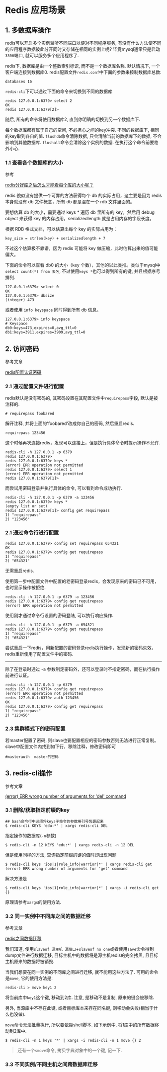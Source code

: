 # Redis 应用场景

## 1. 多数据库操作

redis可以开启多个实例监听不同端口以便对不同程序服务, 有没有什么方法使不同的应用程序数据彼此分开同时又存储在相同的实例上呢? 毕竟mysql通常只是启动`3306`端口, 就可以服务多个应用程序了.

redis下, 数据库是由一个整数索引标识, 而不是一个数据库名称. 默认情况下, 一个客户端连接到数据库0. redis配置文件`redis.conf`中下面的参数来控制数据库总数:

```
databases 16
```

`redis-cli`下可以通过下面的命令来切换到不同的数据库

```
redis 127.0.0.1:6379> select 2
OK
redis 127.0.0.1:6379[2]>
```

随后, 所有的命令将使用数据库2, 直到你明确的切换到另一个数据库下.

每个数据库都有属于自己的空间, 不必担心之间的key冲突. 不同的数据库下, 相同的key取到各自的值. `flushdb`命令清除数据, 只会清除当前的数据库下的数据, 不会影响到其他数据库. `flushall`命令会清除这个实例的数据. 在执行这个命令前要格外小心.

### 1.1 查看各个数据库的大小

参考

[redis分好库之后怎么才能看每个库的大小呢？](https://segmentfault.com/q/1010000000665987)

redis 貌似没有提供一个可靠的方法获得每个 db 的实际占用，这主要是因为 redis 本身就没有 db 文件概念，所有 db 都是混在一个 rdb 文件里面的。

要想估算 db 的大小，需要通过 keys * 遍历 db 里所有的 key，然后用 debug object <key> 来获得 key 的内存占用，serializedlength 就是占用内存的字段长度。

根据 RDB 格式文档，可以估算出每个 key 的实际占用为：

```
key_size = strlen(key) + serializedlength + 7
```

不过这个估算极不靠谱，因为 redis 可能将 key 做压缩，此时估算出来的值可能偏大。

下面的命令可以查看 db0 的大小（key 个数），其他的以此类推。类似于mysql中`select count(*) from 表名`, 不过使用`keys *`也可以得到所有的键, 并且根据序号排列.

```
127.0.0.1:6379> select 0
OK
127.0.0.1:6379> dbsize
(integer) 473
```

或者使用 `info keyspace` 同时得到所有 db 信息。

```
127.0.0.1:6379> info keyspace
# Keyspace
db0:keys=473,expires=0,avg_ttl=0
db1:keys=3911,expires=3909,avg_ttl=0
```

## 2. 访问密码

参考文章

[redis配置认证密码](http://blog.csdn.net/zyz511919766/article/details/42268219)

### 2.1 通过配置文件进行配置

redis默认是没有密码的, 其密码设置在其配置文件中`requirepass`字段, 默认是被注释的.

```
# requirepass foobared
```

解开注释, 并将上面的'foobared'改成你自己的密码, 然后重启redis.

```
requirepass 123456
```

这个时候再次连接redis，发现可以连接上，但是执行具体命令时提示操作不允许.

```
redis-cli -h 127.0.0.1 -p 6379  
redis 127.0.0.1:6379>  
redis 127.0.0.1:6379> keys *  
(error) ERR operation not permitted  
redis 127.0.0.1:6379> select 1  
(error) ERR operation not permitted  
redis 127.0.0.1:6379[1]>
```

而尝试用密码登录并执行具体的命令, 可以看到命令成功执行.

```
redis-cli -h 127.0.0.1 -p 6379 -a 123456
redis 127.0.0.1:6379> keys *
(empty list or set)
redis 127.0.0.1:6379[1]> config get requirepass  
1) "requirepass"
2) "123456"
```

### 2.1 通过命令行进行配置

```
redis 127.0.0.1:6379> config set requirepass 654321  
OK  
redis 127.0.0.1:6379> config get requirepass  
1) "requirepass"  
2) "654321"
```

无需重启redis.

使用第一步中配置文件中配置的老密码登录redis，会发现原来的密码已不可用，也时显示操作被拒绝.

```
redis-cli -h 127.0.0.1 -p 6379 -a 123456  
redis 127.0.0.1:6379> config get requirepass  
(error) ERR operation not permitted
```

使用刚才通过命令行设置的密码登陆, 可以执行响应操作.

```
redis-cli -h 127.0.0.1 -p 6379 -a 654321  
redis 127.0.0.1:6379> config get requirepass  
1) "requirepass"  
2) "654321"
```

尝试重启一下redis，用新配置的密码登录redis执行操作，发现新的密码失效，redis重新使用了配置文件中的密码.

-----


除了在登录时通过 -a 参数制定密码外，还可以登录时不指定密码，而在执行操作前进行认证。

```
redis-cli -h 127.0.0.1 -p 6379  
redis 127.0.0.1:6379> config get requirepass  
(error) ERR operation not permitted  
redis 127.0.0.1:6379> auth 123456  
OK  
redis 127.0.0.1:6379> config get requirepass  
1) "requirepass"  
2) "123456"
```

### 2.3 集群模式下的密码配置

若master配置了密码, 则slave也要配置相应的密码参数否则无法进行正常复制。 slave中配置文件内找到如下行，移除注释，修改密码即可

```
#masterauth  master的密码
```

## 3. redis-cli操作 

参考文章

[(error) ERR wrong number of arguments for 'del' command](http://www.cnlvzi.com/index.php/Index/article/id/151)

### 3.1 删除/获取指定前缀的key

```
## bash命令行中必须将keys子命令的参数用引号包裹起来
$ redis-cli KEYS 'edu:*' | xargs redis-cli DEL
```

指定操作的数据库(`-n`参数)

```
$ redis-cli -n 12 KEYS 'edu:*' | xargs redis-cli -n 12 DEL
```

但是使用同样的方法, 查询指定前缀的键的值时却出现问题

```
$ redis-cli keys 'ios|1|role_info|warrior|*' | xargs redis-cli get
(error) ERR wrong number of arguments for 'get' command
```

解决方法是

```
$ redis-cli keys 'ios|1|role_info|warrior|*' | xargs -i redis-cli get {}
```

原理请参考`xargs`的使用方法.

### 3.2 同一实例中不同库之间的数据迁移

参考文章

[redis之间数据迁移](http://blog.chinaunix.net/uid-20776139-id-5679913.html)

我们知道, 使用`slaveof 源主机 源端口`+`slaveof no one`或者使用`save`命令得到dump文件进行数据迁移, 目标主机中的数据将是源主机redis的完全拷贝, 且目标主机原来的数据将被销毁.

当我们想要在同一实例的不同库之间进行迁移, 就不能用这些方法了. 可用的命令是`move`, 它的使用方法是:

```
redis-cli > move key1 2
```

将当前库中`key1`这个键, 移动到2库. 注意, 是移动不是复制, 原来的键会被移除.

另外, 当源库中不存在此键, 或者目标库本来存在同名键, 则移动会失败(相当于什么也没做).

`move`命令无法批量执行, 所以要依靠shell脚本. 如下示例中, 将1库中的所有数据移动到2库中.

```
$ redis-cli -n 1 keys '*' | xargs -i redis-cli -n 1 move {} 2
```

> 还有一个`smove`命令, 拷贝字典对象中的一个键, 记一下.

### 3.3 不同实例/不同主机之间跨数据库迁移


